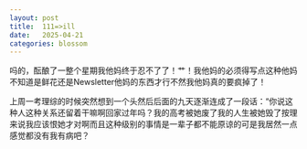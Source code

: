 ```yaml
---
layout: post
title:  111=>ill
date:   2025-04-21
categories: blossom
---
```


吗的，酝酿了一整个星期我他妈终于忍不了了！艹！我他妈的必须得写点这种他妈不知道是鲜花还是Newsletter他妈的东西才行不然我他妈真的要疯掉了！

上周一考理综的时候突然想到一个头然后后面的九天逐渐连成了一段话：“你说这种人这种关系还留着干嘛啊回家过年吗？我的高考被她废了我的人生被她毁了按理来说我应该恨她才对啊而且这种级别的事情是一辈子都不能原谅的可是我居然一点感觉都没有我有病吧？